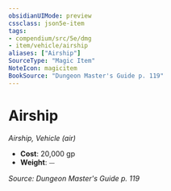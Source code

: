 ```yaml
---
obsidianUIMode: preview
cssclass: json5e-item
tags:
- compendium/src/5e/dmg
- item/vehicle/airship
aliases: ["Airship"]
SourceType: "Magic Item"
NoteIcon: magicitem
BookSource: "Dungeon Master's Guide p. 119"
---
```

# Airship
*Airship, Vehicle (air)*  

- **Cost**: 20,000 gp
- **Weight**: ⏤

*Source: Dungeon Master's Guide p. 119*